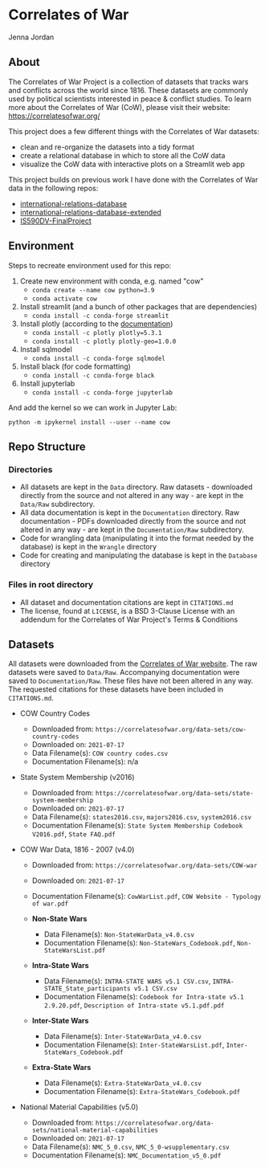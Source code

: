 # Correlates of War

Jenna Jordan

## About

The Correlates of War Project is a collection of datasets that tracks wars and conflicts across the world since 1816. These datasets are commonly used by political scientists interested in peace & conflict studies. To learn more about the Correlates of War (CoW), please visit their website: https://correlatesofwar.org/

This project does a few different things with the Correlates of War datasets:

- clean and re-organize the datasets into a tidy format
- create a relational database in which to store all the CoW data
- visualize the CoW data with interactive plots on a Streamlit web app

This project builds on previous work I have done with the Correlates of War data in the following repos:

- [international-relations-database](https://github.com/jenna-jordan/international-relations-database)
- [international-relations-database-extended](https://github.com/jenna-jordan/international-relations-database-extended)
- [IS590DV-FinalProject](https://github.com/jenna-jordan/IS590DV-FinalProject)

## Environment

Steps to recreate environment used for this repo:

1. Create new environment with conda, e.g. named "cow"
    - `conda create --name cow python=3.9` 
    - `conda activate cow`
2. Install streamlit (and a bunch of other packages that are dependencies)
    - `conda install -c conda-forge streamlit`
3. Install plotly (according to the [documentation](https://plotly.com/python/getting-started/#installation))
    - `conda install -c plotly plotly=5.3.1`
    - `conda install -c plotly plotly-geo=1.0.0`
4. Install sqlmodel
    - `conda install -c conda-forge sqlmodel`
5. Install black (for code formatting)
    - `conda install -c conda-forge black`
6. Install jupyterlab
    - `conda install -c conda-forge jupyterlab`

And add the kernel so we can work in Jupyter Lab:

`python -m ipykernel install --user --name cow`

## Repo Structure

### Directories

- All datasets are kept in the `Data` directory. Raw datasets - downloaded directly from the source and not altered in any way - are kept in the `Data/Raw` subdirectory.
- All data documentation is kept in the `Documentation` directory. Raw documentation - PDFs downloaded directly from the source and not altered in any way - are kept in the `Documentation/Raw` subdirectory.
- Code for wrangling data (manipulating it into the format needed by the database) is kept in the `Wrangle` directory
- Code for creating and manipulating the database is kept in the `Database` directory

### Files in root directory

- All dataset and documentation citations are kept in `CITATIONS.md`
- The license, found at `LICENSE`, is a BSD 3-Clause License with an addendum for the Correlates of War Project's Terms & Conditions

## Datasets

All datasets were downloaded from the [Correlates of War website](https://correlatesofwar.org/). The raw datasets were saved to `Data/Raw`. Accompanying documentation were saved to `Documentation/Raw`. These files have not been altered in any way. The requested citations for these datasets have been included in `CITATIONS.md`.

- COW Country Codes
    - Downloaded from: `https://correlatesofwar.org/data-sets/cow-country-codes`
    - Downloaded on: `2021-07-17`
    - Data Filename(s): `COW country codes.csv`
    - Documentation Filename(s): n/a

- State System Membership (v2016)
    - Downloaded from: `https://correlatesofwar.org/data-sets/state-system-membership`
    - Downloaded on: `2021-07-17`
    - Data Filename(s): `states2016.csv`, `majors2016.csv`, `system2016.csv`
    - Documentation Filename(s): `State System Membership Codebook V2016.pdf`, `State FAQ.pdf`

- COW War Data, 1816 - 2007 (v4.0)
    - Downloaded from: `https://correlatesofwar.org/data-sets/COW-war`
    - Downloaded on: `2021-07-17`
    - Documentation Filename(s): `CowWarList.pdf`, `COW Website - Typology of war.pdf`

    - **Non-State Wars**
        - Data Filename(s): `Non-StateWarData_v4.0.csv`
        - Documentation Filename(s): `Non-StateWars_Codebook.pdf`, `Non-StateWarsList.pdf`

    - **Intra-State Wars**
        - Data Filename(s): `INTRA-STATE WARS v5.1 CSV.csv`, `INTRA-STATE_State_participants v5.1 CSV.csv`
        - Documentation Filename(s): `Codebook for Intra-state v5.1 2.9.20.pdf`, `Description of Intra-state v5.1.pdf.pdf`

    - **Inter-State Wars**
        - Data Filename(s): `Inter-StateWarData_v4.0.csv`
        - Documentation Filename(s): `Inter-StateWarsList.pdf`, `Inter-StateWars_Codebook.pdf`

    - **Extra-State Wars**
        - Data Filename(s): `Extra-StateWarData_v4.0.csv`
        - Documentation Filename(s): `Extra-StateWars_Codebook.pdf`

- National Material Capabilities (v5.0)
    - Downloaded from: `https://correlatesofwar.org/data-sets/national-material-capabilities`
    - Downloaded on: `2021-07-17`
    - Data Filename(s): `NMC_5_0.csv`, `NMC_5_0-wsupplementary.csv`
    - Documentation Filename(s): `NMC_Documentation_v5_0.pdf`